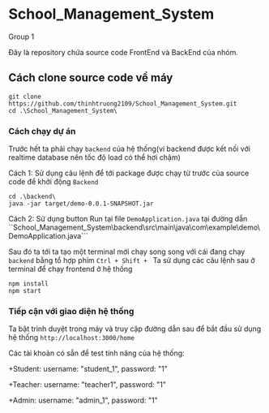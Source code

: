 # School_Management_System
 Group 1

 
 Đây là repository chứa source code FrontEnd và BackEnd của nhóm.

## Cách clone source code về máy
```
git clone https://github.com/thinhtruong2109/School_Management_System.git
cd .\School_Management_System\ 
```
### Cách chạy dự án
Trước hết ta phải chạy ```backend``` của hệ thống(ví backend được kết nối với realtime database nên tốc độ load có thể hơi chậm)

Cách 1: Sử dụng câu lệnh để tới package được chạy từ trước của source code để khởi động ```Backend```
```
cd .\backend\
java -jar target/demo-0.0.1-SNAPSHOT.jar
```
Cách 2: Sử dụng button Run tại file ```DemoApplication.java``` tại đường dẫn ``School_Management_System\backend\src\main\java\com\example\demo\DemoApplication.java```


Sau đó ta tới ta tạo một terminal mới chạy song song với cái đang chạy ```backend``` bằng tổ hợp phím ```Ctrl + Shift + ```
Ta sử dụng các câu lệnh sau ở terminal để chạy frontend ở hệ thống
```
npm install
npm start
```

### Tiếp cận với giao diện hệ thống
Ta bật trình duyệt trong máy và truy cập đường dẫn sau để bắt đầu sử dụng hệ thống ```http://localhost:3000/home```

Các tài khoản có sẵn để test tính năng của hệ thống:

 +Student: username: "student_1", password: "1"
 
 +Teacher: username: "teacher1", password: "1"
 
 +Admin: username: "admin_1", password: "1"
